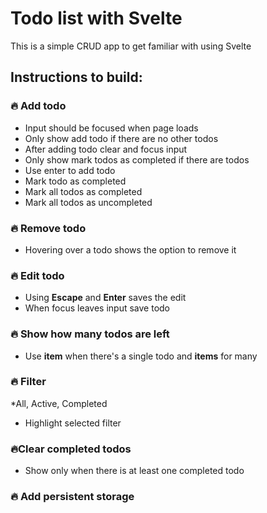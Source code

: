 # Todo list with Svelte

This is a simple CRUD app to get familiar with using Svelte

## Instructions to build:

### 🔥 Add todo

- Input should be focused when page loads
- Only show add todo if there are no other todos
- After adding todo clear and focus input
- Only show mark todos as completed if there are todos
- Use enter to add todo
- Mark todo as completed
- Mark all todos as completed
- Mark all todos as uncompleted

### 🔥 Remove todo

- Hovering over a todo shows the option to remove it

### 🔥 Edit todo

- Using **Escape** and **Enter** saves the edit
- When focus leaves input save todo

### 🔥 Show how many todos are left

- Use **item** when there's a single todo and **items** for many

### 🔥 Filter

\*All, Active, Completed

- Highlight selected filter

### 🔥Clear completed todos

- Show only when there is at least one completed todo

### 🔥 Add persistent storage
